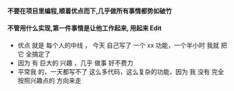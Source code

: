 #### 不要在项目里编程,顺着优点而下,几乎做所有事情都势如破竹
#### 不管用什么实现,第一件事情是让他工作起来, 用起来 Edit

* 优点 就是 每个人的中线 ， 今天 自己写了 一个 xx 功能，一个半小时 我就 把它 全搞定了
* 因为 有 巨大的 兴趣 ，几乎 做事 好不费力 
* 平常我 的，一天都写不了 这么多代码，这么复杂的功能，因为 我 没有 完全 按照兴趣点的 方向来走
